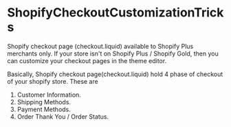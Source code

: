 # ShopifyCheckoutCustomizationTricks

Shopify checkout page (checkout.liquid) available to Shopify Plus merchants only. If your store isn't on Shopify Plus / Shopify Gold, then you can customize your checkout pages in the theme editor.

Basically, Shopify checkout page(checkout.liquid) hold 4 phase of checkout of your shopify store. These are
1. Customer Information.
2. Shipping Methods.
3. Payment Methods.
4. Order Thank You / Order Status.
